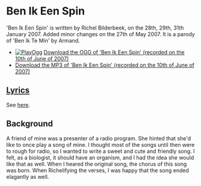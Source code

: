 # Ben Ik Een Spin

'Ben Ik Een Spin' is written by Richel Bilderbeek, on the 28th, 29th, 31th January 2007.
Added minor changes on the 27th of May 2007. It is a parody of
'Ben Ik Te Min' by Armand.

 * [![PlayOgg](http://static.fsf.org/playogg/Play_ogg_80x15.png "I support PlayOgg!")](http://playogg.org) [Download the OGG of 'Ben Ik Een Spin' (recorded on the 10th of June of 2007)](http://www.richelbilderbeek.nl/CD07_BenIkEenSpin20070610.ogg)
 * [Download the MP3 of 'Ben Ik Een Spin' (recorded on the 10th of June of 2007)](http://www.richelbilderbeek.nl/CD07_BenIkEenSpin20070610.mp3)

## [Lyrics](49_ben_ik_een_spin.txt)

See [here](49_ben_ik_een_spin.txt).

## Background

A friend of mine was a presenter of a radio program. She hinted
that she'd like to once play a song of mine. I thought most of
the songs until then were to rough for radio, so I wanted to
write a sweet and cute and friendly song. I felt, as a biologist,
it should have an organism, and I had the idea she would like that
as well. When I heared the original song, the chorus of this song was
born. When Richelifying the verses, I was happy that the song ended
elagantly as well.
 
 
